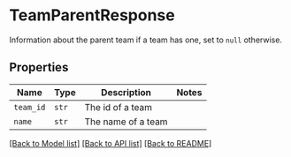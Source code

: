# TeamParentResponse

Information about the parent team if a team has one, set to `null` otherwise.

## Properties
Name | Type | Description | Notes
------------ | ------------- | ------------- | -------------
| `team_id` | ```str``` |  The id of a team  |  |
| `name` | ```str``` |  The name of a team  |  |

[[Back to Model list]](../README.md#documentation-for-models) [[Back to API list]](../README.md#documentation-for-api-endpoints) [[Back to README]](../README.md)


